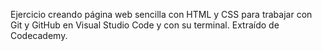 Ejercicio creando página web sencilla con HTML y CSS para trabajar con Git y GitHub en Visual Studio Code y con su terminal. Extraído de Codecademy.
